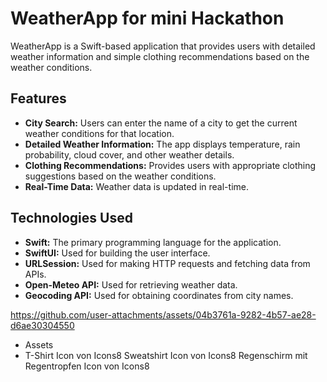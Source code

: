# WeatherApp for mini Hackathon

WeatherApp is a Swift-based application that provides users with detailed weather information and simple clothing recommendations based on the weather conditions.

## Features

- **City Search:** Users can enter the name of a city to get the current weather conditions for that location.
- **Detailed Weather Information:** The app displays temperature, rain probability, cloud cover, and other weather details.
- **Clothing Recommendations:** Provides users with appropriate clothing suggestions based on the weather conditions.
- **Real-Time Data:** Weather data is updated in real-time.

## Technologies Used

- **Swift:** The primary programming language for the application.
- **SwiftUI:** Used for building the user interface.
- **URLSession:** Used for making HTTP requests and fetching data from APIs.
- **Open-Meteo API:** Used for retrieving weather data.
- **Geocoding API:** Used for obtaining coordinates from city names.

https://github.com/user-attachments/assets/04b3761a-9282-4b57-ae28-d6ae30304550

- Assets
- T-Shirt Icon von Icons8
Sweatshirt Icon von Icons8
Regenschirm mit Regentropfen Icon von Icons8
